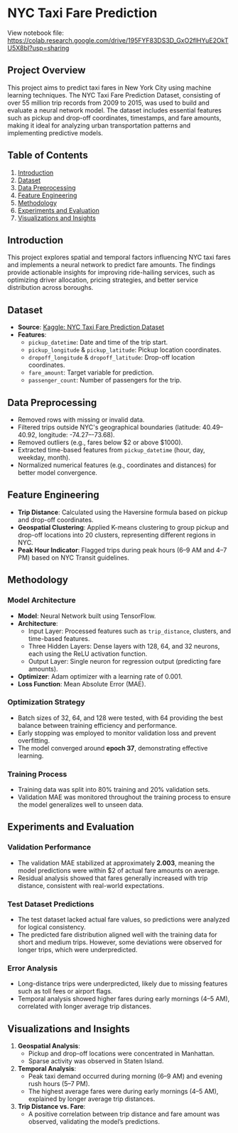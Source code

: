 # NYC Taxi Fare Prediction


View notebook file: https://colab.research.google.com/drive/195FYF83DS3D_GxO2flHYuE2OkTU5X8bI?usp=sharing

## Project Overview
This project aims to predict taxi fares in New York City using machine learning techniques. The NYC Taxi Fare Prediction Dataset, consisting of over 55 million trip records from 2009 to 2015, was used to build and evaluate a neural network model. The dataset includes essential features such as pickup and drop-off coordinates, timestamps, and fare amounts, making it ideal for analyzing urban transportation patterns and implementing predictive models.

## Table of Contents
1. [Introduction](#introduction)
2. [Dataset](#dataset)
3. [Data Preprocessing](#data-preprocessing)
4. [Feature Engineering](#feature-engineering)
5. [Methodology](#methodology)
6. [Experiments and Evaluation](#experiments-and-evaluation)
7. [Visualizations and Insights](#visualizations-and-insights)


## Introduction
This project explores spatial and temporal factors influencing NYC taxi fares and implements a neural network to predict fare amounts. The findings provide actionable insights for improving ride-hailing services, such as optimizing driver allocation, pricing strategies, and better service distribution across boroughs.

## Dataset
- **Source**: [Kaggle: NYC Taxi Fare Prediction Dataset](https://www.kaggle.com/competitions/new-york-city-taxi-fare-prediction)
- **Features**:
  - `pickup_datetime`: Date and time of the trip start.
  - `pickup_longitude` & `pickup_latitude`: Pickup location coordinates.
  - `dropoff_longitude` & `dropoff_latitude`: Drop-off location coordinates.
  - `fare_amount`: Target variable for prediction.
  - `passenger_count`: Number of passengers for the trip.

## Data Preprocessing
- Removed rows with missing or invalid data.
- Filtered trips outside NYC's geographical boundaries (latitude: 40.49–40.92, longitude: -74.27–-73.68).
- Removed outliers (e.g., fares below $2 or above $1000).
- Extracted time-based features from `pickup_datetime` (hour, day, weekday, month).
- Normalized numerical features (e.g., coordinates and distances) for better model convergence.

## Feature Engineering
- **Trip Distance**: Calculated using the Haversine formula based on pickup and drop-off coordinates.
- **Geospatial Clustering**: Applied K-means clustering to group pickup and drop-off locations into 20 clusters, representing different regions in NYC.
- **Peak Hour Indicator**: Flagged trips during peak hours (6–9 AM and 4–7 PM) based on NYC Transit guidelines.

## Methodology
### Model Architecture
- **Model**: Neural Network built using TensorFlow.
- **Architecture**:
  - Input Layer: Processed features such as `trip_distance`, clusters, and time-based features.
  - Three Hidden Layers: Dense layers with 128, 64, and 32 neurons, each using the ReLU activation function.
  - Output Layer: Single neuron for regression output (predicting fare amounts).
- **Optimizer**: Adam optimizer with a learning rate of 0.001.
- **Loss Function**: Mean Absolute Error (MAE).

### Optimization Strategy
- Batch sizes of 32, 64, and 128 were tested, with 64 providing the best balance between training efficiency and performance.
- Early stopping was employed to monitor validation loss and prevent overfitting.
- The model converged around **epoch 37**, demonstrating effective learning.

### Training Process
- Training data was split into 80% training and 20% validation sets.
- Validation MAE was monitored throughout the training process to ensure the model generalizes well to unseen data.

## Experiments and Evaluation
### Validation Performance
- The validation MAE stabilized at approximately **2.003**, meaning the model predictions were within $2 of actual fare amounts on average.
- Residual analysis showed that fares generally increased with trip distance, consistent with real-world expectations.

### Test Dataset Predictions
- The test dataset lacked actual fare values, so predictions were analyzed for logical consistency.
- The predicted fare distribution aligned well with the training data for short and medium trips. However, some deviations were observed for longer trips, which were underpredicted.

### Error Analysis
- Long-distance trips were underpredicted, likely due to missing features such as toll fees or airport flags.
- Temporal analysis showed higher fares during early mornings (4–5 AM), correlated with longer average trip distances.

## Visualizations and Insights
1. **Geospatial Analysis**:
   - Pickup and drop-off locations were concentrated in Manhattan.
   - Sparse activity was observed in Staten Island.
2. **Temporal Analysis**:
   - Peak taxi demand occurred during morning (6–9 AM) and evening rush hours (5–7 PM).
   - The highest average fares were during early mornings (4–5 AM), explained by longer average trip distances.
3. **Trip Distance vs. Fare**:
   - A positive correlation between trip distance and fare amount was observed, validating the model’s predictions.

